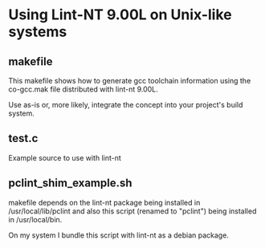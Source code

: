 Using Lint-NT 9.00L on Unix-like systems
==================================

## makefile

This makefile shows how to generate gcc toolchain information
using the co-gcc.mak file distributed with lint-nt 9.00L.

Use as-is or, more likely, integrate the concept into your project's
build system.

## test.c

Example source to use with lint-nt

## pclint_shim_example.sh

makefile depends on the lint-nt package being installed in /usr/local/lib/pclint
and also this script (renamed to "pclint") being installed in /usr/local/bin.

On my system I bundle this script with lint-nt as a debian package.
